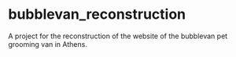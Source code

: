 # bubblevan_reconstruction
 A project for the reconstruction of the website of the bubblevan pet grooming van in Athens. 
